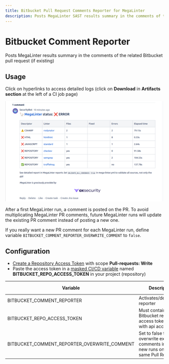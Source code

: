 ```yaml
---
title: Bitbucket Pull Request Comments Reporter for MegaLinter
description: Posts MegaLinter SAST results summary in the comments of the related Bitbucket Pull Request (if existing)
---
```

<!-- markdownlint-disable MD013 MD033 MD041 -->
# Bitbucket Comment Reporter

Posts MegaLinter results summary in the comments of the related Bitbucket pull request (if existing)

## Usage

Click on hyperlinks to access detailed logs (click on **Download** in **Artifacts section** at the left of a CI job page)

![Screenshot](../assets/images//BitbucketCommentReporter.png)

After a first MegaLinter run, a comment is posted on the PR. To avoid multiplicating MegaLinter PR comments, future MegaLinter runs will update the existing PR comment instead of posting a new one.

If you really want a new PR comment for each MegaLinter run, define variable `BITBUCKET_COMMENT_REPORTER_OVERWRITE_COMMENT` to `false`.

## Configuration

- [Create a Repository Access Token](https://support.atlassian.com/bitbucket-cloud/docs/create-a-repository-access-token/) with scope **Pull-requests: Write**
- Paste the access token in a [masked CI/CD variable](https://docs.gitlab.com/ee/ci/variables/#add-a-cicd-variable-to-a-project) named **BITBUCKET_REPO_ACCESS_TOKEN** in your project (repository)

| Variable                                     | Description                                                                                  | Default value |
|----------------------------------------------|----------------------------------------------------------------------------------------------|---------------|
| BITBUCKET_COMMENT_REPORTER                   | Activates/deactivates reporter                                                               | `true`        |
| BITBUCKET_REPO_ACCESS_TOKEN                  | Must contain a Bitbucket repository access token defined with api access                     | <!-- -->      |
| BITBUCKET_COMMENT_REPORTER_OVERWRITE_COMMENT | Set to false to not overwrite existing comments in case of new runs on the same Pull Request | `true`        |
